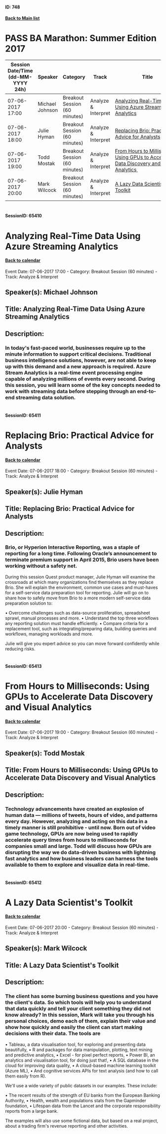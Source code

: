 #### ID: 748
#### [Back to Main list](index.md)
# PASS BA Marathon: Summer Edition 2017
Session Date/Time (dd-MM-YYYY 24h)|Speaker|Category|Track|Title
---|---|---|---|---
07-06-2017 17:00|Michael Johnson|Breakout Session (60 minutes)|Analyze & Interpret|[Analyzing Real-Time Data Using Azure Streaming Analytics](#sessionid-65410)
07-06-2017 18:00|Julie Hyman|Breakout Session (60 minutes)|Analyze & Interpret|[Replacing Brio: Practical Advice for Analysts](#sessionid-65411)
07-06-2017 19:00|Todd Mostak|Breakout Session (60 minutes)|Analyze & Interpret|[From Hours to Milliseconds: Using GPUs to Accelerate Data Discovery and Visual Analytics ](#sessionid-65413)
07-06-2017 20:00|Mark Wilcock|Breakout Session (60 minutes)|Analyze & Interpret|[A Lazy Data Scientist's Toolkit](#sessionid-65412)
# 
#### SessionID: 65410
# Analyzing Real-Time Data Using Azure Streaming Analytics
#### [Back to calendar](#id-748)
Event Date: 07-06-2017 17:00 - Category: Breakout Session (60 minutes) - Track: Analyze & Interpret
## Speaker(s): Michael Johnson
## Title: Analyzing Real-Time Data Using Azure Streaming Analytics
## Description:
### In today's fast-paced world, businesses require up to the minute information to support critical decisions. Traditional business intelligence solutions, however, are not able to keep up with this demand and a new approach is required. Azure Stream Analytics is a real-time event processing engine capable of analyzing millions of events every second. During this session, you will learn some of the key concepts needed to work with streaming data before stepping through an end-to-end streaming data solution. 
# 
#### SessionID: 65411
# Replacing Brio: Practical Advice for Analysts
#### [Back to calendar](#id-748)
Event Date: 07-06-2017 18:00 - Category: Breakout Session (60 minutes) - Track: Analyze & Interpret
## Speaker(s): Julie Hyman
## Title: Replacing Brio: Practical Advice for Analysts
## Description:
### Brio, or Hyperion Interactive Reporting, was a staple of reporting for a long time. Following Oracle’s announcement to terminate premium support in April 2015, Brio users have been working without a safety net. 

During this session Quest product manager, Julie Hyman will examine the crossroads at which many organizations find themselves as they replace Brio. She will explain the environment, common use cases and must-haves for a self-service data preparation tool for reporting. Julie will go on to share how to safely move from Brio to a more modern self-service data preparation solution to: 

• Overcome challenges such as data-source proliferation, spreadsheet sprawl, manual processes and more.
• Understand the top three workflows any reporting solution must handle efficiently.
• Compare criteria for a replacement tool, such as integrating/preparing data, building queries and workflows, managing workloads and more.

Julie will give you expert advice so you can move forward confidently while reducing risks.

# 
#### SessionID: 65413
# From Hours to Milliseconds: Using GPUs to Accelerate Data Discovery and Visual Analytics 
#### [Back to calendar](#id-748)
Event Date: 07-06-2017 19:00 - Category: Breakout Session (60 minutes) - Track: Analyze & Interpret
## Speaker(s): Todd Mostak
## Title: From Hours to Milliseconds: Using GPUs to Accelerate Data Discovery and Visual Analytics 
## Description:
### Technology advancements have created an explosion of human data — millions of tweets, hours of video, and patterns every day. However, analyzing and acting on this data in a timely manner is still prohibitive - until now. Born out of video game technology, GPUs are now being used to rapidly accelerate query times from hours to milliseconds for companies small and large. Todd will discuss how GPUs are disrupting the way we do data-driven business with lightning fast analytics and how business leaders can harness the tools available to them to explore and visualize data in real-time. 
# 
#### SessionID: 65412
# A Lazy Data Scientist's Toolkit
#### [Back to calendar](#id-748)
Event Date: 07-06-2017 20:00 - Category: Breakout Session (60 minutes) - Track: Analyze & Interpret
## Speaker(s): Mark Wilcock
## Title: A Lazy Data Scientist's Toolkit
## Description:
### The client has some burning business questions and you have the client's data. So which tools will help you to understand that data quickly and tell your client something they did not know already? In this session, Mark will take you through his personal choices, demo each of them, explain their value and show how quickly and easily the client can start making decisions with their data. The tools are
 
• Tableau, a data visualisation tool, for exploring and presenting data beautifully,
• R and packages for data manipulation, plotting, text mining and predictive analytics,
• Excel - for pixel perfect reports,
• Power BI, an analytics and visualisation tool, for doing just that!,
• A SQL database in the cloud for improving data quality,
• A cloud-based machine learning toolkit (Azure ML),
• And cognitive services APIs for text analysis (and how to call them easily from R).
 
We'll use a wide variety of public datasets in our examples.  These include:

• The recent results of the strength of EU banks from the European Banking Authority, 
• Health, wealth and populations stats from the Gapminder foundation, 
• Lifespan data from the Lancet and the corporate responsibility reports from a large bank.  

The examples will  also use some fictional data, but based on a real project, about a trading firm's revenue reporting and other activities.

